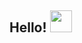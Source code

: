 ## Hello! <img src="https://media1.giphy.com/media/alx4TtaDYyLE6S5Jem/giphy.gif?cid=ecf05e47nkmg3t8fa62rml2sjew7eb4bkyj49b6pzcvytxrn&rid=giphy.gif&ct=s" width="35px">

<p align="center"><img src="https://komarev.com/ghpvc/?username=worthant&style=flat-square&color=blue" alt=""></p>
